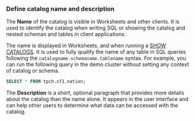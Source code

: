 ### Define catalog name and description

The **Name** of the catalog is visible in Worksheets and other clients. It is
used to identify the catalog when writing SQL or showing the catalog and nested
schemas and tables in client applications.

The name is displayed in Worksheets, and when running a [SHOW
CATALOGS](../../latest/sql/show-catalogs.html). It is used to fully qualify the
name of any table in SQL queries following the
``catalogname.schemaname.tablename`` syntax. For example, you can run the
following query in the demo cluster without setting any context of catalog or
schema.

```sql
SELECT * FROM tpch.sf1.nation;
```

The **Description** is a short, optional paragraph that provides more details
about the catalog than the name alone. It appears in the user interface and can
help other users to determine what data can be accessed with the catalog.
